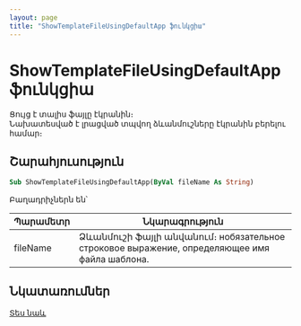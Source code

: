 ```yaml
---
layout: page
title: "ShowTemplateFileUsingDefaultApp ֆունկցիա"
---
```


# ShowTemplateFileUsingDefaultApp ֆունկցիա

Ցույց է տալիս ֆայլը էկրանին։  
Նախատեսված է լրացված տպվող ձևանմուշները էկրանին բերելու համար։

## Շարահյուսություն

``` vb
Sub ShowTemplateFileUsingDefaultApp(ByVal fileName As String)
```

Բաղադրիչներն են՝

| Պարամետր | Նկարագրություն |
|--|--|
| fileName | Ձևանմուշի ֆայլի անվանում։ нобязательное строковое выражение, определяющее имя файла шаблона. |

## Նկատառումներ

[Տես նաև](../../functions.html)
